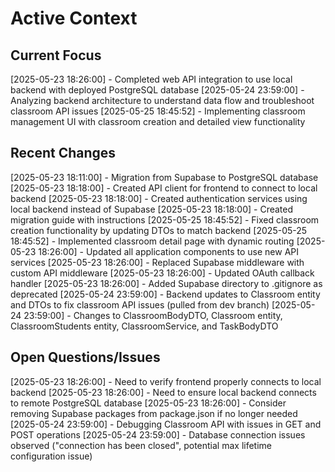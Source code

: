 # Active Context

## Current Focus
[2025-05-23 18:26:00] - Completed web API integration to use local backend with deployed PostgreSQL database
[2025-05-24 23:59:00] - Analyzing backend architecture to understand data flow and troubleshoot classroom API issues
[2025-05-25 18:45:52] - Implementing classroom management UI with classroom creation and detailed view functionality

## Recent Changes
[2025-05-23 18:11:00] - Migration from Supabase to PostgreSQL database
[2025-05-23 18:18:00] - Created API client for frontend to connect to local backend
[2025-05-23 18:18:00] - Created authentication services using local backend instead of Supabase
[2025-05-23 18:18:00] - Created migration guide with instructions
[2025-05-25 18:45:52] - Fixed classroom creation functionality by updating DTOs to match backend
[2025-05-25 18:45:52] - Implemented classroom detail page with dynamic routing
[2025-05-23 18:26:00] - Updated all application components to use new API services
[2025-05-23 18:26:00] - Replaced Supabase middleware with custom API middleware
[2025-05-23 18:26:00] - Updated OAuth callback handler
[2025-05-23 18:26:00] - Added Supabase directory to .gitignore as deprecated
[2025-05-24 23:59:00] - Backend updates to Classroom entity and DTOs to fix classroom API issues (pulled from dev branch)
[2025-05-24 23:59:00] - Changes to ClassroomBodyDTO, Classroom entity, ClassroomStudents entity, ClassroomService, and TaskBodyDTO

## Open Questions/Issues
[2025-05-23 18:26:00] - Need to verify frontend properly connects to local backend
[2025-05-23 18:26:00] - Need to ensure local backend connects to remote PostgreSQL database
[2025-05-23 18:26:00] - Consider removing Supabase packages from package.json if no longer needed
[2025-05-24 23:59:00] - Debugging Classroom API with issues in GET and POST operations
[2025-05-24 23:59:00] - Database connection issues observed ("connection has been closed", potential max lifetime configuration issue)
